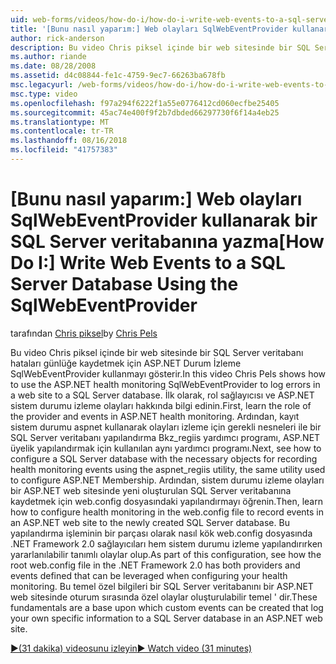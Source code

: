 ```yaml
---
uid: web-forms/videos/how-do-i/how-do-i-write-web-events-to-a-sql-server-database-using-the-sqlwebeventprovider
title: '[Bunu nasıl yaparım:] Web olayları SqlWebEventProvider kullanarak bir SQL Server veritabanına yazma | Microsoft Docs'
author: rick-anderson
description: Bu video Chris piksel içinde bir web sitesinde bir SQL Server veritabanı hataları günlüğe kaydetmek için ASP.NET Durum İzleme SqlWebEventProvider kullanmayı gösterir. İlk olarak, Temizle...
ms.author: riande
ms.date: 08/28/2008
ms.assetid: d4c08844-fe1c-4759-9ec7-66263ba678fb
msc.legacyurl: /web-forms/videos/how-do-i/how-do-i-write-web-events-to-a-sql-server-database-using-the-sqlwebeventprovider
msc.type: video
ms.openlocfilehash: f97a294f6222f1a55e0776412cd060ecfbe25405
ms.sourcegitcommit: 45ac74e400f9f2b7dbded66297730f6f14a4eb25
ms.translationtype: MT
ms.contentlocale: tr-TR
ms.lasthandoff: 08/16/2018
ms.locfileid: "41757383"
---
```

<a name="how-do-i-write-web-events-to-a-sql-server-database-using-the-sqlwebeventprovider"></a><span data-ttu-id="4c0e6-104">[Bunu nasıl yaparım:] Web olayları SqlWebEventProvider kullanarak bir SQL Server veritabanına yazma</span><span class="sxs-lookup"><span data-stu-id="4c0e6-104">[How Do I:] Write Web Events to a SQL Server Database Using the SqlWebEventProvider</span></span>
====================
<span data-ttu-id="4c0e6-105">tarafından [Chris piksel](https://twitter.com/chrispels)</span><span class="sxs-lookup"><span data-stu-id="4c0e6-105">by [Chris Pels](https://twitter.com/chrispels)</span></span>

<span data-ttu-id="4c0e6-106">Bu video Chris piksel içinde bir web sitesinde bir SQL Server veritabanı hataları günlüğe kaydetmek için ASP.NET Durum İzleme SqlWebEventProvider kullanmayı gösterir.</span><span class="sxs-lookup"><span data-stu-id="4c0e6-106">In this video Chris Pels shows how to use the ASP.NET health monitoring SqlWebEventProvider to log errors in a web site to a SQL Server database.</span></span> <span data-ttu-id="4c0e6-107">İlk olarak, rol sağlayıcısı ve ASP.NET sistem durumu izleme olayları hakkında bilgi edinin.</span><span class="sxs-lookup"><span data-stu-id="4c0e6-107">First, learn the role of the provider and events in ASP.NET health monitoring.</span></span> <span data-ttu-id="4c0e6-108">Ardından, kayıt sistem durumu aspnet kullanarak olayları izleme için gerekli nesneleri ile bir SQL Server veritabanı yapılandırma Bkz\_regiis yardımcı programı, ASP.NET üyelik yapılandırmak için kullanılan aynı yardımcı programı.</span><span class="sxs-lookup"><span data-stu-id="4c0e6-108">Next, see how to configure a SQL Server database with the necessary objects for recording health monitoring events using the aspnet\_regiis utility, the same utility used to configure ASP.NET Membership.</span></span> <span data-ttu-id="4c0e6-109">Ardından, sistem durumu izleme olayları bir ASP.NET web sitesinde yeni oluşturulan SQL Server veritabanına kaydetmek için web.config dosyasındaki yapılandırmayı öğrenin.</span><span class="sxs-lookup"><span data-stu-id="4c0e6-109">Then, learn how to configure health monitoring in the web.config file to record events in an ASP.NET web site to the newly created SQL Server database.</span></span> <span data-ttu-id="4c0e6-110">Bu yapılandırma işleminin bir parçası olarak nasıl kök web.config dosyasında .NET Framework 2.0 sağlayıcıları hem sistem durumu izleme yapılandırırken yararlanılabilir tanımlı olaylar olup.</span><span class="sxs-lookup"><span data-stu-id="4c0e6-110">As part of this configuration, see how the root web.config file in the .NET Framework 2.0 has both providers and events defined that can be leveraged when configuring your health monitoring.</span></span> <span data-ttu-id="4c0e6-111">Bu temel özel bilgileri bir SQL Server veritabanını bir ASP.NET web sitesinde oturum sırasında özel olaylar oluşturulabilir temel ' dir.</span><span class="sxs-lookup"><span data-stu-id="4c0e6-111">These fundamentals are a base upon which custom events can be created that log your own specific information to a SQL Server database in an ASP.NET web site.</span></span>

[<span data-ttu-id="4c0e6-112">&#9654;(31 dakika) videosunu izleyin</span><span class="sxs-lookup"><span data-stu-id="4c0e6-112">&#9654; Watch video (31 minutes)</span></span>](https://channel9.msdn.com/Blogs/ASP-NET-Site-Videos/how-do-i-write-web-events-to-a-sql-server-database-using-the-sqlwebeventprovider)
